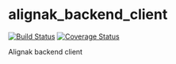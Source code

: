 # alignak_backend_client

[![Build Status](https://travis-ci.org/Alignak-monitoring-contrib/alignakbackend-api-client.svg?branch=master)](https://travis-ci.org/Alignak-monitoring-contrib/alignakbackend-api-client)
[![Coverage Status](https://coveralls.io/repos/Alignak-monitoring-contrib/alignak-backend-client/badge.svg?branch=master&service=github)](https://coveralls.io/github/Alignak-monitoring-contrib/alignak-backend-client?branch=master)

Alignak backend client
